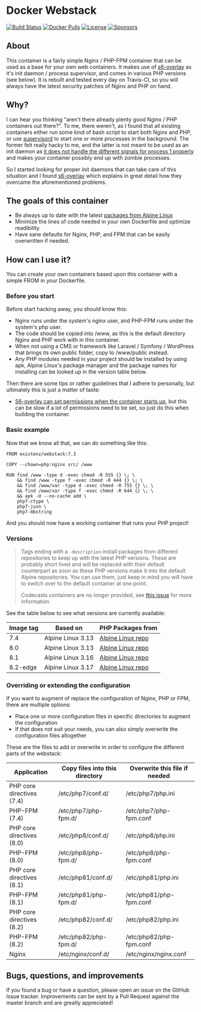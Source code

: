 # Docker Webstack

[![Build Status](https://img.shields.io/github/actions/workflow/status/eXistenZNL/Docker-Webstack/build-containers.yml?branch=master&style=flat-square)](https://github.com/eXistenZNL/Docker-Webstack/actions) [![Docker Pulls](https://img.shields.io/docker/pulls/existenz/webstack.svg?style=flat-square)](https://hub.docker.com/r/existenz/webstack/) [![License](https://img.shields.io/github/license/existenznl/docker-webstack.svg?style=flat-square)](https://github.com/eXistenZNL/Docker-Webstack/blob/master/LICENSE) [![Sponsors](https://img.shields.io/github/sponsors/eXistenZNL?color=hotpink&style=flat-square)](https://github.com/sponsors/eXistenZNL)

## About

This container is a fairly simple Nginx / PHP-FPM container that can be used as a base for your own web containers. It makes use of [s6-overlay](https://github.com/just-containers/s6-overlay) as it's init daemon / process supervisor, and comes in various PHP versions (see below). It is rebuilt and tested every day on Travis-CI, so you will always have the latest security patches of Nginx and PHP on hand.

## Why?

I can hear you thinking "aren't there already plenty good Nginx / PHP containers out there?".
To me, there weren't, as I found that all existing containers either run some kind of bash script to start both Nginx and PHP, or use [supervisord](http://supervisord.org/) to start one or more processes in the background.
The former felt really hacky to me, and the latter is not meant to be used as an init daemon as [it does not handle the different signals for process 1 properly](https://blog.phusion.nl/2015/01/20/docker-and-the-pid-1-zombie-reaping-problem/) and makes your container possibly end up with zombie processes.

So I started looking for proper init daemons that can take care of this situation and I found [s6-overlay](https://github.com/just-containers/s6-overlay) which explains in great detail how they overcame the aforementioned problems.

## The goals of this container

- Be always up to date with the latest [packages from Alpine Linux](https://pkgs.alpinelinux.org/packages)
- Minimize the lines of code needed in your own Dockerfile and optimize readibility.
- Have sane defaults for Nginx, PHP, and FPM that can be easily overwritten if needed.

## How can I use it?

You can create your own containers based upon this container with a simple FROM in your Dockerfile.

### Before you start

Before start hacking away, you should know this:
- Nginx runs under the system's nginx user, and PHP-FPM runs under the system's php user.
- The code should be copied into /www, as this is the default directory Nginx and PHP work with in this container.
- When not using a CMS or framework like Laravel / Symfony / WordPress that brings its own public folder, copy to /www/public instead.
- Any PHP modules needed in your project should be installed by using apk, Alpine Linux's package manager and the package names for installing can be looked up in the version table below.

Then there are some tips or rather guidelines that I adhere to personally, but ultimately this is just a matter of taste:
- [S6-overlay can set permissions when the container starts up](https://github.com/just-containers/s6-overlay#fixing-ownership--permissions), but this can be slow if a lot of permissions need to be set, so just do this when building the container.

### Basic example

Now that we know all that, we can do something like this:
```
FROM existenz/webstack:7.3

COPY --chown=php:nginx src/ /www

RUN find /www -type d -exec chmod -R 555 {} \; \
    && find /www -type f -exec chmod -R 444 {} \; \
    && find /www/var -type d -exec chmod -R 755 {} \; \
    && find /www/var -type f -exec chmod -R 644 {} \; \
    && apk -U --no-cache add \
    php7-ctype \
    php7-json \
    php7-mbstring
```
And you should now have a working container that runs your PHP project!

### Versions

> Tags ending with a `-description` install packages from different repositories to keep up with the latest PHP
> versions. These are probably short lived and will be replaced with their default counterpart as soon as these PHP
> versions make it into the default Alpine repositories. You can use them, just keep in mind you will have to switch
> over to the default container at one point.
>
> Codecasts containers are no longer provided, see [this issue](https://github.com/codecasts/php-alpine/issues/131) for
> more information.

See the table below to see what versions are currently available:

| Image tag | Based on          | PHP Packages from                                                                                   |
|-----------|-------------------|-----------------------------------------------------------------------------------------------------|
| 7.4       | Alpine Linux 3.13 | [Alpine Linux repo](https://pkgs.alpinelinux.org/packages?name=php7*&branch=v3.13&arch=x86_64)      |
| 8.0       | Alpine Linux 3.13 | [Alpine Linux repo](https://pkgs.alpinelinux.org/packages?name=php8*&branch=v3.13&arch=x86_64)      |
| 8.1       | Alpine Linux 3.16 | [Alpine Linux repo](https://pkgs.alpinelinux.org/packages?name=php81*&branch=v3.16&arch=x86_64)     |
| 8.2-edge  | Alpine Linux 3.17 | [Alpine Linux repo](https://pkgs.alpinelinux.org/packages?name=php81*&branch=v3.16&arch=x86_64)     |


### Overriding or extending the configuration

If you want to augment of replace the configuration of Nginx, PHP or FPM, there are multiple options:
- Place one or more configuration files in specific directories to augment the configuration
- If that does not suit your needs, you can also simply overwrite the configuration files altogether

These are the files to add or overwrite in order to configure the different parts of the webstack:

| Application               | Copy files into this directory | Overwrite this file if needed |
|---------------------------|--------------------------------|-------------------------------|
| PHP core directives (7.4) | /etc/php7/conf.d/              | /etc/php7/php.ini             |
| PHP-FPM (7.4)             | /etc/php7/php-fpm.d/           | /etc/php7/php-fpm.conf        |
| PHP core directives (8.0) | /etc/php8/conf.d/              | /etc/php8/php.ini             |
| PHP-FPM (8.0)             | /etc/php8/php-fpm.d/           | /etc/php8/php-fpm.conf        |
| PHP core directives (8.1) | /etc/php81/conf.d/             | /etc/php81/php.ini            |
| PHP-FPM (8.1)             | /etc/php81/php-fpm.d/          | /etc/php81/php-fpm.conf       |
| PHP core directives (8.2) | /etc/php82/conf.d/             | /etc/php82/php.ini            |
| PHP-FPM (8.2)             | /etc/php82/php-fpm.d/          | /etc/php82/php-fpm.conf       |
| Nginx                     | /etc/nginx/conf.d/             | /etc/nginx/nginx.conf         |

## Bugs, questions, and improvements

If you found a bug or have a question, please open an issue on the GitHub Issue tracker.
Improvements can be sent by a Pull Request against the master branch and are greatly appreciated!

